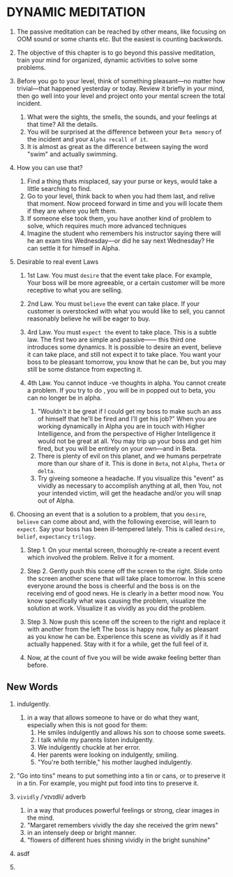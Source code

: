 
# DYNAMIC MEDITATION

1. The passive meditation can be reached by other means, like focusing on OOM sound or some chants etc. But the easiest is counting backwords.

2. The objective of this chapter is to go beyond this passive meditation, train your mind for organized, dynamic activities to solve some problems.

3. Before you go to your level, think of something pleasant—no matter how trivial—that happened yesterday or today. Review it briefly in your mind, then go well into your level and project onto your mental screen the total incident. 
   1. What were the sights, the smells, the sounds, and your feelings at that time? All the details. 
   2. You will be surprised at the difference between your `Beta memory` of the incident and your `Alpha recall of it`. 
   3. It is almost as great as the difference between saying the word "swim" and actually swimming.

4. How you can use that?
   1. Find a thing thats misplaced, say your purse or keys, would take a little searching to find.
   2. Go to your level, think back to when you had them last, and relive that moment. Now proceed forward in time and you will locate them if they are where you left them.
   3. If someone else took them, you have another kind of problem to solve, which requires much more advanced techniques
   4. Imagine the student who remembers his instructor saying there will he an exam tins Wednesday—or did he say next Wednesday? He can settle it for himself in Alpha.

5. Desirable to real event Laws

   1. 1st Law. You must `desire` that the event take place. For example, Your boss will be more agreeable, or a certain customer will be more receptive to what you are selling.

   2. 2nd Law. You must `believe` the event can take place. If your customer is overstocked with what you would like to sell, you cannot reasonably believe he will be eager to buy.

   3. 4rd Law. You must `expect the` event to take place. This is a subtle law. The first two are simple and passive—— this third one introduces some dynamics. It is possible to desire an event, believe it can take place, and still not expect it to take place. You want your boss to be pleasant tomorrow, you know that he can be, but you may still be some distance from expecting it. 

   4. 4th Law. You cannot induce -ve thoughts in alpha. You cannot create a problem. If you try to do , you will be in popped out to beta, you can no longer be in alpha. 
      1. "Wouldn't it be great if I could get my boss to make such an ass of himself that he'll be fired and I'll get his job?" When you are working dynamically in Alpha you are in touch with Higher Intelligence, and from the perspective of Higher Intelligence it would not be great at all. You may trip up your boss and get him fired, but you will be entirely on your own—and in Beta. 
      2. There is plenty of evil on this planet, and we humans perpetrate more than our share of it. This is done in `Beta`, not `Alpha`, `Theta` or `delta`.
      3. Try giveing someone a headache. If you visualize this "event" as vividly as necessary to accomplish anything at all, then You, not your intended victim, will get the headache and/or you will snap out of Alpha.

6. Choosing an event that is a solution to a problem, that you `desire`, `believe` can come about and, with the following exercise, will learn to `expect`. Say your boss has been ill-tempered lately. This is called `desire`, `belief`, `expectancy` `trilogy`.

   1. Step 1.  On your mental screen, thoroughly re-create a recent event which involved the problem. Relive it for a moment.

   2. Step 2. Gently push this scene off the screen to the right. Slide onto the screen another scene that will take place tomorrow. In this scene everyone around the boss is cheerful and the boss is on the receiving end of good news. He is clearly in a better mood now. You know specifically what was causing the problem, visualize the solution at work. Visualize it as vividly as you did the problem.

   3. Step 3. Now push this scene off the screen to the right and replace it with another from the left The boss is happy now, fully as pleasant as you know he can be. Experience this scene as vividly as if it had actually happened. Stay with it for a while, get the full feel of it. 
   
   4. Now, at the count of five you will be wide awake feeling better than before.



## New Words
1. indulgently.
   1. in a way that allows someone to have or do what they want, especially when this is not good for them:
      1. He smiles indulgently and allows his son to choose some sweets.
      2. I talk while my parents listen indulgently.
      3. We indulgently chuckle at her error.
      4. Her parents were looking on indulgently, smiling.
      5. "You're both terrible," his mother laughed indulgently.

2. "Go into tins" means to put something into a tin or cans, or to preserve it in a tin. For example, you might put food into tins to preserve it.

3. `vividly` /ˈvɪvɪdli/ adverb
   1. in a way that produces powerful feelings or strong, clear images in the mind. 
   2. "Margaret remembers vividly the day she received the grim news"
   3. in an intensely deep or bright manner.
   4. "flowers of different hues shining vividly in the bright sunshine"



6. asdf

7. 